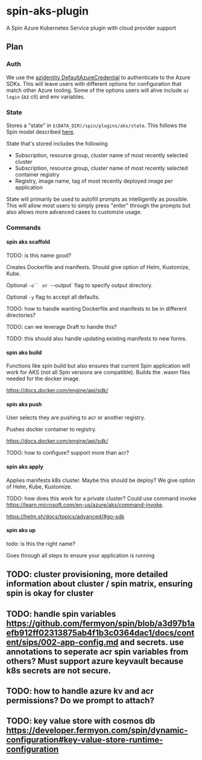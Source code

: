 # spin-aks-plugin

A Spin Azure Kubernetes Service plugin with cloud provider support

## Plan

### Auth

We use the [azidentity DefaultAzureCredential](https://pkg.go.dev/github.com/Azure/azure-sdk-for-go/sdk/azidentity#NewDefaultAzureCredential) to authenticate to the Azure SDKs. This will leave users with different options for configuration that match other Azure tooling. Some of the options users will ahve include `az login` (az cli) and env variables.

### State

Stores a "state" in `$(DATA_DIR)/spin/plugins/aks/state`. This follows the Spin model described [here](https://developer.fermyon.com/spin/cache).

State that's stored includes the following
- Subscription, resource group, cluster name of most recently selected cluster
- Subscription, resource group, cluster name of most recently selected container registry
- Registry, image name, tag of most recently deployed image per application

State will primarily be used to autofill prompts as intelligently as possible. This will allow most users to simply press "enter" through the prompts but also allows more advanced cases to customzie usage.

### Commands

#### spin aks scaffold

TODO: is this name good?

Creates Dockerfile and manifests. Should give option of Helm, Kustomize, Kube.

Optional `-o`` or `--output` flag to specify output directory. 

Optional `-y` flag to accept all defaults.

TODO: how to handle wanting Dockerfile and manifests to be in different directories?

TODO: can we leverage Draft to handle this?

TODO: this should also handle updating existing manifests to new forms.

#### spin aks build

Functions like spin build but also ensures that current Spin application will work for AKS (not all Spin versions are compatible). Builds the .wasm files needed for the docker image.

https://docs.docker.com/engine/api/sdk/

#### spin aks push

User selects they are pushing to acr or another registry.

Pushes docker container to registry.

https://docs.docker.com/engine/api/sdk/

TODO: how to configure? support more than acr?

#### spin aks apply

Applies manifests k8s cluster. Maybe this should be deploy? We give option of Helm, Kube, Kustomize.

TODO: how does this work for a private cluster? Could use command invoke https://learn.microsoft.com/en-us/azure/aks/command-invoke.

https://helm.sh/docs/topics/advanced/#go-sdk

#### spin aks up

todo: is this the right name?

Goes through all steps to ensure your application is running



## TODO: cluster provisioning, more detailed information about cluster / spin matrix, ensuring spin is okay for cluster

## TODO: handle spin variables https://github.com/fermyon/spin/blob/a3d97b1aefb912ff02313875ab4f1b3c0364dac1/docs/content/sips/002-app-config.md and secrets. use annotations to seperate acr spin variables from others? Must support azure keyvault because k8s secrets are not secure.

## TODO: how to handle azure kv and acr permissions? Do we prompt to attach?

## TODO: key value store with cosmos db https://developer.fermyon.com/spin/dynamic-configuration#key-value-store-runtime-configuration